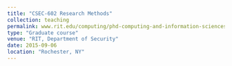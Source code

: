 ```yaml
---
title: "CSEC-602 Research Methods"
collection: teaching
permalink: www.rit.edu/computing/phd-computing-and-information-sciences/research/artificial-intelligence
type: "Graduate course"
venue: "RIT, Department of Security"
date: 2015-09-06
location: "Rochester, NY"
---
```


